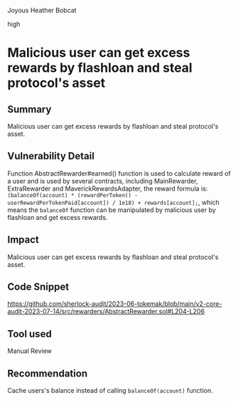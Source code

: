 Joyous Heather Bobcat

high

# Malicious user can get excess rewards by flashloan and steal protocol's asset
## Summary

Malicious user can get excess rewards by flashloan and steal protocol's asset.


## Vulnerability Detail

Function AbstractRewarder#earned() function is used to calculate reward of a user and is used by several contracts, including MainRewarder, ExtraRewarder and MaverickRewardsAdapter, the reward formula is: `(balanceOf(account) * (rewardPerToken() - userRewardPerTokenPaid[account]) / 1e18) + rewards[account];`, which means the `balanceOf` function can be manipulated by malicious user by flashloan and get excess rewards.


## Impact

Malicious user can get excess rewards by flashloan and steal protocol's asset.

## Code Snippet

https://github.com/sherlock-audit/2023-06-tokemak/blob/main/v2-core-audit-2023-07-14/src/rewarders/AbstractRewarder.sol#L204-L206

## Tool used

Manual Review

## Recommendation

Cache users's balance instead of calling `balanceOf(account)` function.
